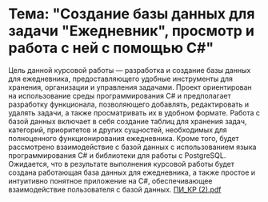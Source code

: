 # Тема: "Создание базы данных для задачи "Ежедневник", просмотр и работа с ней с помощью C#"
Цель данной курсовой работы — разработка и создание базы данных для ежедневника, предоставляющего удобные инструменты для хранения, организации и управления задачами. 
Проект ориентирован на использование среды программирования
C# и предполагает разработку функционала, позволяющего добавлять, редактировать и удалять задачи, а также просматривать их в удобном формате.
Работа с базой данных включает в себя создание таблиц для хранения задач, категорий, приоритетов и других сущностей, необходимых для полноценного
функционирования ежедневника. Кроме того, будет рассмотрено взаимодействие с базой данных с использованием языка программирования C\# и библиотеки для работы с PostgreSQL.
Ожидается, что в результате выполнения курсовой работы будет создана работающая база данных для ежедневника, а также простое и интуитивно понятное приложение на C\#, обеспечивающее взаимодействие пользователя с базой данных.
[ПИ_КР (2).pdf](https://github.com/SamsonovaMD/-/files/14319975/_.2.pdf)
